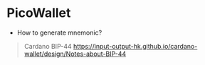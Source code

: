 # PicoWallet

* How to generate mnemonic?

> Cardano BIP-44
> https://input-output-hk.github.io/cardano-wallet/design/Notes-about-BIP-44

